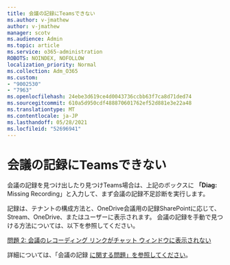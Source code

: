 ```yaml
---
title: 会議の記録にTeamsできない
ms.author: v-jmathew
author: v-jmathew
manager: scotv
ms.audience: Admin
ms.topic: article
ms.service: o365-administration
ROBOTS: NOINDEX, NOFOLLOW
localization_priority: Normal
ms.collection: Adm_O365
ms.custom:
- "9002530"
- "7963"
ms.openlocfilehash: 24ebe3d619ce4d0043736ccbb63f7ca8d71ded74
ms.sourcegitcommit: 610a5d950cdf488870601762ef52d881e3e22a48
ms.translationtype: MT
ms.contentlocale: ja-JP
ms.lasthandoff: 05/28/2021
ms.locfileid: "52696941"
---
```

# <a name="cant-find-the-teams-meeting-recording"></a>会議の記録にTeamsできない

会議の記録を見つけ出したり見つけTeams場合は、上記のボックスに **「Diag:** Missing Recording」と入力して、まず会議の記録不足診断を実行します。 

記録は、テナントの構成方法と、OneDrive会議用の記録SharePointに応じて、Stream、OneDrive、またはユーザーに表示されます。 会議の記録を手動で見つける方法については、以下を参照してください。 

[問題 2: 会議のレコーディング リンクがチャット ウィンドウに表示されない](/microsoftteams/troubleshoot/meetings/troubleshoot-meeting-recording-issues#issue-2-the-meeting-recording-link-isnt-visible-in-a-chat-window)

詳細については、「会議の記録 [に関する問題」を参照してください](/microsoftteams/troubleshoot/meetings/troubleshoot-meeting-recording-issues)。
